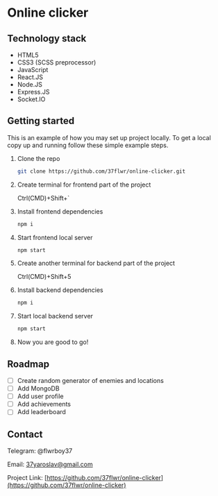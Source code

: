 # Online clicker

## Technology stack

- HTML5
- CSS3 (SCSS preprocessor)
- JavaScript
- React.JS
- Node.JS
- Express.JS
- Socket.IO

## Getting started

This is an example of how you may set up project locally. To get a local copy up and running follow these simple example steps.

1. Clone the repo
    ```sh
    git clone https://github.com/37flwr/online-clicker.git
    ```

2. Create terminal for frontend part of the project

    Ctrl(CMD)+Shift+`

3. Install frontend dependencies
    ```sh
    npm i
    ```

4. Start frontend local server
    ```sh
    npm start
    ```

5. Create another terminal for backend part of the project

    Ctrl(CMD)+Shift+5

6. Install backend dependencies
    ```sh
    npm i
    ```

7. Start local backend server
    ```sh
    npm start
    ```

8. Now you are good to go!

## Roadmap

- [ ] Create random generator of enemies and locations
- [ ] Add MongoDB
- [ ] Add user profile
- [ ] Add achievements
- [ ] Add leaderboard

## Contact

Telegram: @flwrboy37

Email: 37yaroslav@gmail.com

Project Link: [https://github.com/37flwr/online-clicker](https://github.com/37flwr/online-clicker)
